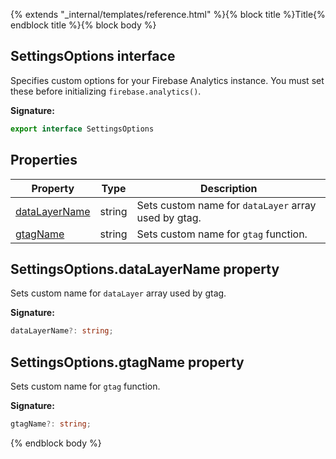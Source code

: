 {% extends "_internal/templates/reference.html" %}{% block title %}Title{% endblock title %}{% block body %}
## SettingsOptions interface

Specifies custom options for your Firebase Analytics instance. You must set these before initializing `firebase.analytics()`<!-- -->.

<b>Signature:</b>

```typescript
export interface SettingsOptions 
```

## Properties

|  Property | Type | Description |
|  --- | --- | --- |
|  [dataLayerName](./analytics-types.settingsoptions.md#settingsoptionsdatalayername_property) | string | Sets custom name for <code>dataLayer</code> array used by gtag. |
|  [gtagName](./analytics-types.settingsoptions.md#settingsoptionsgtagname_property) | string | Sets custom name for <code>gtag</code> function. |

## SettingsOptions.dataLayerName property

Sets custom name for `dataLayer` array used by gtag.

<b>Signature:</b>

```typescript
dataLayerName?: string;
```

## SettingsOptions.gtagName property

Sets custom name for `gtag` function.

<b>Signature:</b>

```typescript
gtagName?: string;
```
{% endblock body %}
